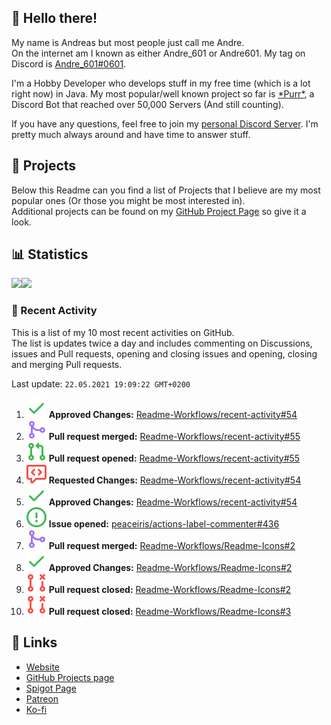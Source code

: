 <!-- Links -->
[andre]: https://discord.bio/p/andre601
[purr]: https://purrbot.site
[discord]: https://discord.gg/6dazXp6
[website]: https://andre601.ch
[github]: https://andre601.ch/projects
[spigot]: https://www.spigotmc.org/resources/authors/56829/
[patreon]: https://patreon.com/andre_601
[ko-fi]: https://ko-fi.com/andre_601

## 👋 Hello there!
My name is Andreas but most people just call me Andre.  
On the internet am I known as either Andre_601 or Andre601. My tag on Discord is [Andre_601#0601][andre].

I'm a Hobby Developer who develops stuff in my free time (which is a lot right now) in Java. My most popular/well known project so far is [\*Purr\*][purr], a Discord Bot that reached over 50,000 Servers (And still counting).

If you have any questions, feel free to join my [personal Discord Server][discord]. I'm pretty much always around and have time to answer stuff.

## 📁 Projects
Below this Readme can you find a list of Projects that I believe are my most popular ones (Or those you might be most interested in).  
Additional projects can be found on my [GitHub Project Page][github] so give it a look.

## 📊 Statistics
<img height="195px" src="https://github-readme-stats.vercel.app/api?username=Andre601&show_icons=true&hide_rank=true&title_color=3498db&bg_color=ffffff00&text_color=718096&disable_animations=true"><img height="195px" src="https://github-readme-stats.vercel.app/api/top-langs?username=Andre601&layout=compact&title_color=3498db&bg_color=ffffff00&text_color=718096">

### 📜 Recent Activity
This is a list of my 10 most recent activities on GitHub.  
The list is updates twice a day and includes commenting on Discussions, issues and Pull requests, opening and closing issues and opening, closing and merging Pull requests.

<!--RECENT_ACTIVITY:last_update-->
Last update: `22.05.2021 19:09:22 GMT+0200`
<!--RECENT_ACTIVITY:last_update_end-->
<!--RECENT_ACTIVITY:start-->
1. ![approved] **Approved Changes:** [Readme-Workflows/recent-activity#54](https://github.com/Readme-Workflows/recent-activity/pull/54#pullrequestreview-666196400)
2. ![pullRequestMerged] **Pull request merged:** [Readme-Workflows/recent-activity#55](https://github.com/Readme-Workflows/recent-activity/pull/55)
3. ![pullRequestOpened] **Pull request opened:** [Readme-Workflows/recent-activity#55](https://github.com/Readme-Workflows/recent-activity/pull/55)
4. ![changesRequested] **Requested Changes:** [Readme-Workflows/recent-activity#54](https://github.com/Readme-Workflows/recent-activity/pull/54#pullrequestreview-666192808)
5. ![approved] **Approved Changes:** [Readme-Workflows/recent-activity#54](https://github.com/Readme-Workflows/recent-activity/pull/54#pullrequestreview-666192714)
6. ![issueOpened] **Issue opened:** [peaceiris/actions-label-commenter#436](https://github.com/peaceiris/actions-label-commenter/issues/436)
7. ![pullRequestMerged] **Pull request merged:** [Readme-Workflows/Readme-Icons#2](https://github.com/Readme-Workflows/Readme-Icons/pull/2)
8. ![approved] **Approved Changes:** [Readme-Workflows/Readme-Icons#2](https://github.com/Readme-Workflows/Readme-Icons/pull/2#pullrequestreview-666161329)
9. ![pullRequestClosed] **Pull request closed:** [Readme-Workflows/Readme-Icons#2](https://github.com/Readme-Workflows/Readme-Icons/pull/2)
10. ![pullRequestClosed] **Pull request closed:** [Readme-Workflows/Readme-Icons#3](https://github.com/Readme-Workflows/Readme-Icons/pull/3)
<!--RECENT_ACTIVITY:end-->

## 🔗 Links
- [Website]
- [GitHub Projects page][github]
- [Spigot Page][spigot]
- [Patreon]
- [Ko-fi]

<!-- Badges -->
[issueOpened]: https://raw.githubusercontent.com/Readme-Workflows/Readme-Icons/main/icons/octicons/IssueOpenedOld.svg
[issueClosed]: https://raw.githubusercontent.com/Readme-Workflows/Readme-Icons/main/icons/octicons/IssueClosedOld.svg

[pullRequestOpened]: https://raw.githubusercontent.com/Readme-Workflows/Readme-Icons/main/icons/octicons/PullRequestOpened.svg
[pullRequestClosed]: https://raw.githubusercontent.com/Readme-Workflows/Readme-Icons/main/icons/octicons/PullRequestClosed.svg
[pullRequestMerged]: https://raw.githubusercontent.com/Readme-Workflows/Readme-Icons/main/icons/octicons/PullRequestMerged.svg

[comment]: https://raw.githubusercontent.com/Readme-Workflows/Readme-Icons/main/icons/octicons/Comment.svg

[changesRequested]: https://raw.githubusercontent.com/Readme-Workflows/Readme-Icons/main/icons/octicons/RequestedChanges.svg
[approved]: https://raw.githubusercontent.com/Readme-Workflows/Readme-Icons/main/icons/octicons/ApprovedChanges.svg
[repoCreated]: https://raw.githubusercontent.com/Readme-Workflows/Readme-Icons/main/icons/octicons/Repository.svg

[release]: https://raw.githubusercontent.com/Readme-Workflows/Readme-Icons/main/icons/octicons/Release.svg
[star]: https://raw.githubusercontent.com/Readme-Workflows/Readme-Icons/main/icons/octicons/StarredRepository.svg
